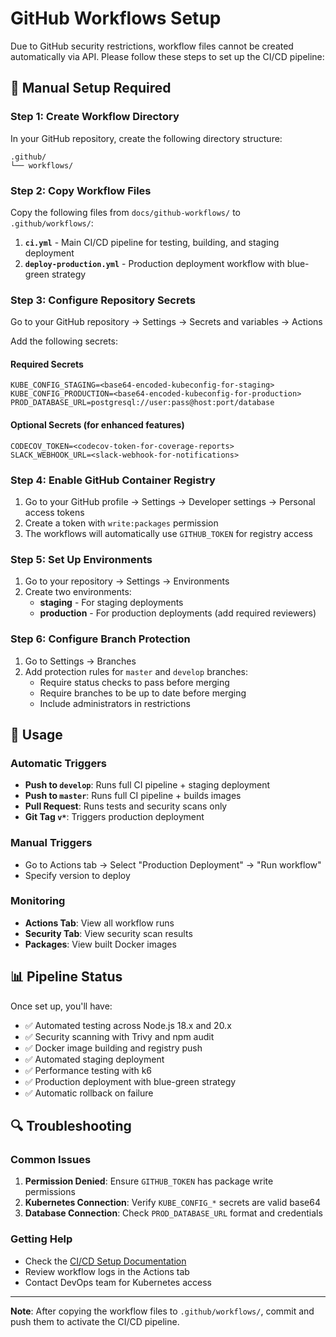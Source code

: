 # GitHub Workflows Setup

Due to GitHub security restrictions, workflow files cannot be created automatically via API. Please follow these steps to set up the CI/CD pipeline:

## 🔧 Manual Setup Required

### Step 1: Create Workflow Directory
In your GitHub repository, create the following directory structure:
```
.github/
└── workflows/
```

### Step 2: Copy Workflow Files
Copy the following files from `docs/github-workflows/` to `.github/workflows/`:

1. **`ci.yml`** - Main CI/CD pipeline for testing, building, and staging deployment
2. **`deploy-production.yml`** - Production deployment workflow with blue-green strategy

### Step 3: Configure Repository Secrets
Go to your GitHub repository → Settings → Secrets and variables → Actions

Add the following secrets:

#### Required Secrets
```
KUBE_CONFIG_STAGING=<base64-encoded-kubeconfig-for-staging>
KUBE_CONFIG_PRODUCTION=<base64-encoded-kubeconfig-for-production>
PROD_DATABASE_URL=postgresql://user:pass@host:port/database
```

#### Optional Secrets (for enhanced features)
```
CODECOV_TOKEN=<codecov-token-for-coverage-reports>
SLACK_WEBHOOK_URL=<slack-webhook-for-notifications>
```

### Step 4: Enable GitHub Container Registry
1. Go to your GitHub profile → Settings → Developer settings → Personal access tokens
2. Create a token with `write:packages` permission
3. The workflows will automatically use `GITHUB_TOKEN` for registry access

### Step 5: Set Up Environments
1. Go to your repository → Settings → Environments
2. Create two environments:
   - **staging** - For staging deployments
   - **production** - For production deployments (add required reviewers)

### Step 6: Configure Branch Protection
1. Go to Settings → Branches
2. Add protection rules for `master` and `develop` branches:
   - Require status checks to pass before merging
   - Require branches to be up to date before merging
   - Include administrators in restrictions

## 🚀 Usage

### Automatic Triggers
- **Push to `develop`**: Runs full CI pipeline + staging deployment
- **Push to `master`**: Runs full CI pipeline + builds images
- **Pull Request**: Runs tests and security scans only
- **Git Tag `v*`**: Triggers production deployment

### Manual Triggers
- Go to Actions tab → Select "Production Deployment" → "Run workflow"
- Specify version to deploy

### Monitoring
- **Actions Tab**: View all workflow runs
- **Security Tab**: View security scan results
- **Packages**: View built Docker images

## 📊 Pipeline Status

Once set up, you'll have:
- ✅ Automated testing across Node.js 18.x and 20.x
- ✅ Security scanning with Trivy and npm audit
- ✅ Docker image building and registry push
- ✅ Automated staging deployment
- ✅ Performance testing with k6
- ✅ Production deployment with blue-green strategy
- ✅ Automatic rollback on failure

## 🔍 Troubleshooting

### Common Issues
1. **Permission Denied**: Ensure `GITHUB_TOKEN` has package write permissions
2. **Kubernetes Connection**: Verify `KUBE_CONFIG_*` secrets are valid base64
3. **Database Connection**: Check `PROD_DATABASE_URL` format and credentials

### Getting Help
- Check the [CI/CD Setup Documentation](../cicd-setup.md)
- Review workflow logs in the Actions tab
- Contact DevOps team for Kubernetes access

---

**Note**: After copying the workflow files to `.github/workflows/`, commit and push them to activate the CI/CD pipeline.
